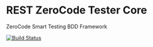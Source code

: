# REST ZeroCode Tester Core
ZeroCode Smart Testing BDD Framework

[![Build Status](https://travis-ci.org/nirmalchandra/smart-tester-core.svg?branch=master)](https://travis-ci.org/nirmalchandra/smart-tester)
